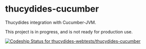 thucydides-cucumber
===================

Thucydides integration with Cucumber-JVM.

This project is in progress, and is not ready for production use.

[ ![Codeship Status for thucydides-webtests/thucydides-cucumber](https://www.codeship.io/projects/3aa14760-3ec1-0132-04ed-165c463f3e79/status)](https://www.codeship.io/projects/43547)
